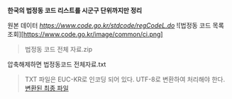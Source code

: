 **한국의 법정동 코드 리스트를 시군구 단위까지만 정리**

원본 데이터
*https://www.code.go.kr/stdcode/regCodeL.do*
![법정동 코드 목록 조회][https://www.code.go.kr/image/common/ci.png]
> 법정동 코드 전체 자료.zip

압축해제하면 법정동코드 전체자료.txt
> TXT 파일은 EUC-KR로 인코딩 되어 있다. UTF-8로 변환하여 처리해야 한다.
[변환된 최종 파일](KoreanRegionCode.txt)
